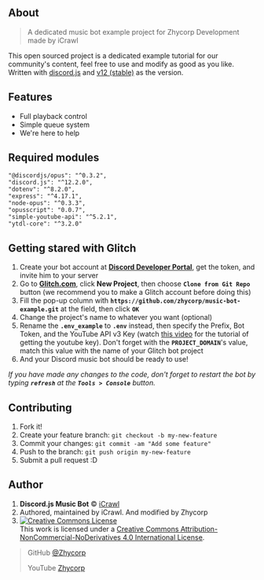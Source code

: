 ## About

> A dedicated music bot example project for Zhycorp Development made by iCrawl

This open sourced project is a dedicated example tutorial for our community's content, feel free to use and modify as good as you like. Written with [discord.js](https://discord.js.org/#/) and [v12 (stable)](https://discordjs.guide/additional-info/changes-in-v12.html) as the version.

## Features
* Full playback control
* Simple queue system
* We're here to help

## Required modules
```
"@discordjs/opus": "^0.3.2",
"discord.js": "^12.2.0",
"dotenv": "^8.2.0",
"express": "^4.17.1",
"node-opus": "^0.3.3",
"opusscript": "0.0.7",
"simple-youtube-api": "^5.2.1",
"ytdl-core": "^3.2.0"
```

## Getting stared with Glitch

1.  Create your bot account at **[Discord Developer Portal](https://discordapp.com/developers)**, get the token, and invite him to your server
2.  Go to **[Glitch.com](https://glitch.com)**, click **New Project**, then choose **`Clone from Git Repo`** button (we recommend you to make a Glitch account before doing this)
3.  Fill the pop-up column with **`https://github.com/zhycorp/music-bot-example.git`** at the field, then click **`OK`**
4.  Change the project's name to whatever you want (optional)
5.  Rename the **`.env_example`** to **`.env`** instead, then specify the Prefix, Bot Token, and the YouTube API v3 Key (watch [this video](https://youtu.be/-5ptk-Klfcw?t=69) for the tutorial of getting the youtube key). Don't forget with the **`PROJECT_DOMAIN`**'s value, match this value with the name of your Glitch bot project
6.  And your Discord music bot should be ready to use!

_If you have made any changes to the code, don't forget to restart the bot by typing **`refresh`** at the **`Tools > Console`** button._

## Contributing

1.  Fork it!
2.  Create your feature branch: `git checkout -b my-new-feature`
3.  Commit your changes: `git commit -am "Add some feature"`
4.  Push to the branch: `git push origin my-new-feature`
5.  Submit a pull request :D

## Author

1.  **Discord.js Music Bot** © [iCrawl](https://github.com/iCrawl)
2.  Authored, maintained by iCrawl. And modified by Zhycorp
3. <a rel="license" href="http://creativecommons.org/licenses/by-nc-nd/4.0/"><img alt="Creative Commons License" style="border-width:0" src="https://i.creativecommons.org/l/by-nc-nd/4.0/88x31.png" /></a><br />This work is licensed under a <a rel="license" href="http://creativecommons.org/licenses/by-nc-nd/4.0/">Creative Commons Attribution-NonCommercial-NoDerivatives 4.0 International License</a>.

> GitHub [@Zhycorp](https://github.com/zhycorp)
> 
> YouTube [Zhycorp](https://youtube.com/c/Zhycorp)